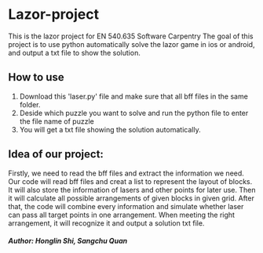 # Lazor-project
This is the lazor project for EN 540.635 Software Carpentry
The goal of this project is to use python automatically solve the lazor game in ios or android, and output a txt file to show the solution.

## How to use
1. Download this 'laser.py' file and make sure that all bff files in the same folder.
2. Deside which puzzle you want to solve and run the python file to enter the file name of puzzle
3. You will get a txt file showing the solution automatically.

## Idea of our project:
Firstly, we need to read the bff files and extract the information we need. Our code will read bff files and creat a list to represent the layout of blocks. 
It will also store the information of lasers and other points for later use. Then it will calculate all possible arrangements of given blocks in given grid.
After that, the code will combine every information and simulate whether laser can pass all target points in one arrangement. When meeting the right arrangement, it will
recognize it and output a solution txt file.

##### Author: Honglin Shi, Sangchu Quan
